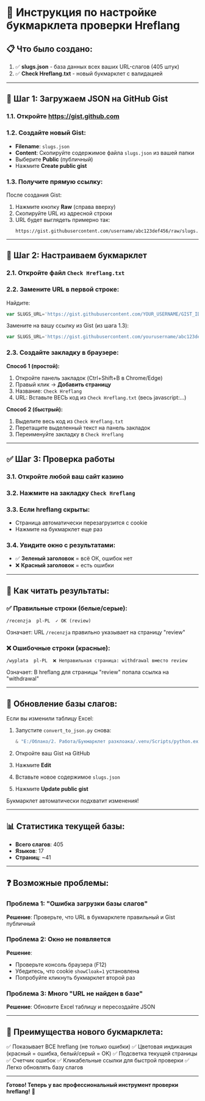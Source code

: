 # 🚀 Инструкция по настройке букмарклета проверки Hreflang

## 📋 Что было создано:

1. ✅ **slugs.json** - база данных всех ваших URL-слагов (405 штук)
2. ✅ **Check Hreflang.txt** - новый букмарклет с валидацией

---

## 🔧 Шаг 1: Загружаем JSON на GitHub Gist

### 1.1. Откройте https://gist.github.com

### 1.2. Создайте новый Gist:
- **Filename**: `slugs.json`
- **Content**: Скопируйте содержимое файла `slugs.json` из вашей папки
- Выберите **Public** (публичный)
- Нажмите **Create public gist**

### 1.3. Получите прямую ссылку:
После создания Gist:
1. Нажмите кнопку **Raw** (справа вверху)
2. Скопируйте URL из адресной строки
3. URL будет выглядеть примерно так:
   ```
   https://gist.githubusercontent.com/username/abc123def456/raw/slugs.json
   ```

---

## 🔧 Шаг 2: Настраиваем букмарклет

### 2.1. Откройте файл `Check Hreflang.txt`

### 2.2. Замените URL в первой строке:

Найдите:
```javascript
var SLUGS_URL='https://gist.githubusercontent.com/YOUR_USERNAME/GIST_ID/raw/slugs.json';
```

Замените на вашу ссылку из Gist (из шага 1.3):
```javascript
var SLUGS_URL='https://gist.githubusercontent.com/yourusername/abc123def456/raw/slugs.json';
```

### 2.3. Создайте закладку в браузере:

**Способ 1 (простой):**
1. Откройте панель закладок (Ctrl+Shift+B в Chrome/Edge)
2. Правый клик → **Добавить страницу**
3. Название: `Check Hreflang`
4. URL: Вставьте ВЕСЬ код из `Check Hreflang.txt` (весь javascript:...)

**Способ 2 (быстрый):**
1. Выделите весь код из `Check Hreflang.txt`
2. Перетащите выделенный текст на панель закладок
3. Переименуйте закладку в `Check Hreflang`

---

## ✅ Шаг 3: Проверка работы

### 3.1. Откройте любой ваш сайт казино
### 3.2. Нажмите на закладку `Check Hreflang`
### 3.3. Если hreflang скрыты:
- Страница автоматически перезагрузится с cookie
- Нажмите на букмарклет еще раз

### 3.4. Увидите окно с результатами:
- ✅ **Зеленый заголовок** = всё ОК, ошибок нет
- ❌ **Красный заголовок** = есть ошибки

---

## 🎯 Как читать результаты:

### ✅ Правильные строки (белые/серые):
```
/recenzja  pl-PL  ✓ OK (review)
```
Означает: URL `/recenzja` правильно указывает на страницу "review"

### ❌ Ошибочные строки (красные):
```
/wyplata  pl-PL  ❌ Неправильная страница: withdrawal вместо review
```
Означает: В hreflang для страницы "review" попала ссылка на "withdrawal"

---

## 🔄 Обновление базы слагов:

Если вы изменили таблицу Excel:

1. Запустите `convert_to_json.py` снова:
   ```powershell
   & "E:/Облако/2. Работа/Букмарклет разклоака/.venv/Scripts/python.exe" convert_to_json.py
   ```

2. Откройте ваш Gist на GitHub
3. Нажмите **Edit**
4. Вставьте новое содержимое `slugs.json`
5. Нажмите **Update public gist**

Букмарклет автоматически подхватит изменения!

---

## 📊 Статистика текущей базы:

- **Всего слагов**: 405
- **Языков**: 17
- **Страниц**: ~41

---

## ❓ Возможные проблемы:

### Проблема 1: "Ошибка загрузки базы слагов"
**Решение**: Проверьте, что URL в букмарклете правильный и Gist публичный

### Проблема 2: Окно не появляется
**Решение**: 
- Проверьте консоль браузера (F12)
- Убедитесь, что cookie `showCloak=1` установлена
- Попробуйте кликнуть букмарклет второй раз

### Проблема 3: Много "URL не найден в базе"
**Решение**: Обновите Excel таблицу и пересоздайте JSON

---

## 🎨 Преимущества нового букмарклета:

✅ Показывает ВСЕ hreflang (не только ошибки)
✅ Цветовая индикация (красный = ошибка, белый/серый = OK)
✅ Подсветка текущей страницы
✅ Счетчик ошибок
✅ Кликабельные ссылки для быстрой проверки
✅ Легко обновлять базу слагов

---

**Готово! Теперь у вас профессиональный инструмент проверки hreflang!** 🎉

